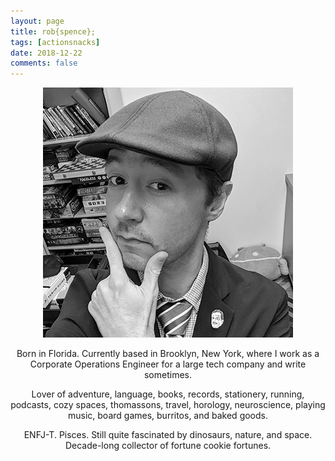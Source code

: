 ```yaml
---
layout: page
title: rob{spence};
tags: [actionsnacks]
date: 2018-12-22
comments: false
---
```


<figure>
    <center><a href="/assets/img/about-me.jpg"><img src="/assets/img/about-me2.jpg"></a></center>
</figure>

<center><p>Born in Florida. Currently based in Brooklyn, New York, where I work as a Corporate Operations Engineer for a large tech company and write sometimes.</p> 

<p>Lover of adventure, language, books, records, stationery, running, podcasts, cozy spaces, thomassons, travel, horology, neuroscience, playing music, board games, burritos, and baked goods.</p>

<p>ENFJ-T. Pisces. Still quite fascinated by dinosaurs, nature, and space.
<br>Decade-long collector of fortune cookie fortunes.</p></center>
